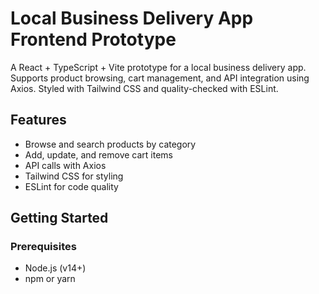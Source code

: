 # Local Business Delivery App Frontend Prototype

A React + TypeScript + Vite prototype for a local business delivery app.  
Supports product browsing, cart management, and API integration using Axios. Styled with Tailwind CSS and quality-checked with ESLint.

## Features

- Browse and search products by category  
- Add, update, and remove cart items  
- API calls with Axios  
- Tailwind CSS for styling  
- ESLint for code quality  

## Getting Started

### Prerequisites

- Node.js (v14+)  
- npm or yarn
